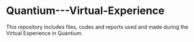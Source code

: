 # Quantium---Virtual-Experience
This repository includes files, codes and reports used and made during the Virtual Experience in Quantium. 
